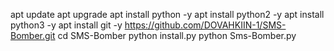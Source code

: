apt update
apt upgrade
apt install python -y
apt install python2 -y
apt install python3 -y
apt install git -y
https://github.com/DOVAHKIIN-1/SMS-Bomber.git
cd SMS-Bomber
python install.py
python Sms-Bomber.py
